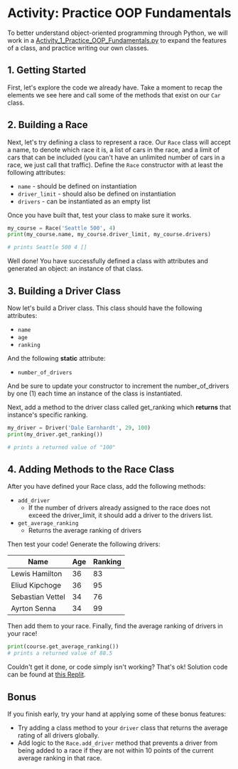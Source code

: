 # Activity: Practice OOP Fundamentals

To better understand object-oriented programming through Python, we will work in a [Activity_1_Practice_OOP_Fundamentals.py](Activity_1_Practice_OOP_Fundamentals.py) to expand the features of a class, and practice writing our own classes.

## 1. Getting Started

First, let's explore the code we already have. Take a moment to recap the elements we see here and call some of the methods that exist on our `Car` class.

## 2. Building a Race

Next, let's try defining a class to represent a race. Our `Race` class will accept a name, to denote which race it is, a list of cars in the race, and a limit of cars that can be included (you can't have an unlimited number of cars in a race, we just call that traffic). Define the `Race` constructor with at least the following attributes:

- `name` - should be defined on instantiation
- `driver_limit` - should also be defined on instantiation
- `drivers` - can be instantiated as an empty list

Once you have built that, test your class to make sure it works.

```python
my_course = Race('Seattle 500', 4)
print(my_course.name, my_course.driver_limit, my_course.drivers)

# prints Seattle 500 4 []
```

Well done! You have successfully defined a class with attributes and generated an object: an instance of that class.

## 3. Building a Driver Class

Now let's build a Driver class. This class should have the following attributes:

- `name`
- `age`
- `ranking`

And the following **static** attribute:

- `number_of_drivers`

And be sure to update your constructor to increment the number_of_drivers by one (1) each time an instance of the class is instantiated.

Next, add a method to the driver class called get_ranking which **returns** that instance's specific ranking.

```python
my_driver = Driver('Dale Earnhardt', 29, 100)
print(my_driver.get_ranking())

# prints a returned value of "100"
```

## 4. Adding Methods to the Race Class

After you have defined your Race class, add the following methods:

- `add_driver`
  - If the number of drivers already assigned to the race does not exceed the driver_limit, it should add a driver to the drivers list.
- `get_average_ranking`
  - Returns the average ranking of drivers

Then test your code! Generate the following drivers:

| Name             | Age | Ranking |
|------------------|-----|---------|
| Lewis Hamilton   |  36 |      83 |
| Eliud Kipchoge   |  36 |      95 |
| Sebastian Vettel |  34 |      76 |
| Ayrton Senna     |  34 |      99 |

Then add them to your race. Finally, find the average ranking of drivers in your race!

```python
print(course.get_average_ranking())
# prints a returned value of 88.5
```

Couldn't get it done, or code simply isn't working? That's ok! Solution code can be found at [this Replit](Activity_1_Practice_OOP_Fundamentals_Solution.py).

## Bonus

If you finish early, try your hand at applying some of these bonus features:

- Try adding a class method to your `driver` class that returns the average rating of all drivers globally.
- Add logic to the `Race.add_driver` method that prevents a driver from being added to a race if they are not within 10 points of the current average ranking in that race.
